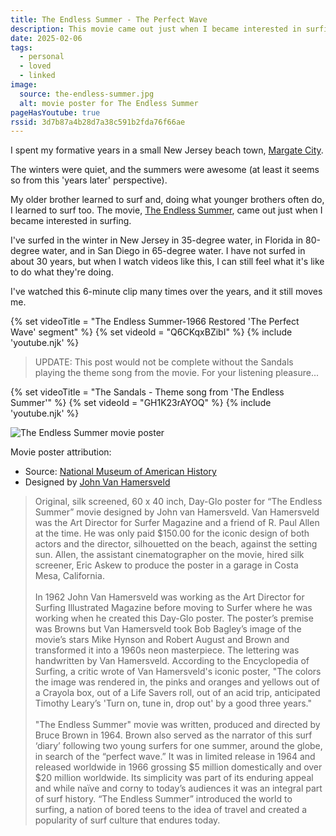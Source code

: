 ```yaml
---
title: The Endless Summer - The Perfect Wave
description: This movie came out just when I became interested in surfing. I absolutely love this clip.
date: 2025-02-06
tags:
  - personal
  - loved
  - linked
image:
  source: the-endless-summer.jpg
  alt: movie poster for The Endless Summer
pageHasYoutube: true
rssid: 3d7b87a4b28d7a38c591b2fda76f66ae
---
```


I spent my formative years in a small New Jersey beach town, [Margate City](https://en.wikipedia.org/wiki/Margate_City,_New_Jersey).

The winters were quiet, and the summers were awesome (at least it seems so from this 'years later' perspective).

My older brother learned to surf and, doing what younger brothers often do, I learned to surf too. The movie, [The Endless Summer](https://en.wikipedia.org/wiki/The_Endless_Summer), came out just when I became interested in surfing.

I've surfed in the winter in New Jersey in 35-degree water, in Florida in 80-degree water, and in San Diego in 65-degree water. I have not surfed in about 30 years, but when I watch videos like this, I can still feel what it's like to do what they're doing.

I've watched this 6-minute clip many times over the years, and it still moves me.

{% set videoTitle = "The Endless Summer-1966 Restored 'The Perfect Wave' segment" %}
{% set videoId = "Q6CKqxBZibI" %}
{% include 'youtube.njk' %}

> UPDATE: This post would not be complete without the Sandals playing the theme song from the movie. For your listening pleasure...

{% set videoTitle = "The Sandals - Theme song from 'The Endless Summer'" %}
{% set videoId = "GH1K23rAYOQ" %}
{% include 'youtube.njk' %}

![The Endless Summer movie poster](/assets/img/the-endless-summer.jpg)

Movie poster attribution:

- Source: [National Museum of American History](https://www.si.edu/object/original-poster-endless-summer-created-john-van-hamersveld:nmah_1761100)
- Designed by [John Van Hamersveld](https://en.wikipedia.org/wiki/John_Van_Hamersveld)

> Original, silk screened, 60 x 40 inch, Day-Glo poster for “The Endless Summer” movie designed by John van Hamersveld. Van Hamersveld was the Art Director for Surfer Magazine and a friend of R. Paul Allen at the time. He was only paid $150.00 for the iconic design of both actors and the director, silhouetted on the beach, against the setting sun. Allen, the assistant cinematographer on the movie, hired silk screener, Eric Askew to produce the poster in a garage in Costa Mesa, California.<br><br>
> In 1962 John Van Hamersveld was working as the Art Director for Surfing Illustrated Magazine before moving to Surfer where he was working when he created this Day-Glo poster. The poster’s premise was Browns but Van Hamersveld took Bob Bagley’s image of the movie’s stars Mike Hynson and Robert August and Brown and transformed it into a 1960s neon masterpiece. The lettering was handwritten by Van Hamersveld. According to the Encyclopedia of Surfing, a critic wrote of Van Hamersveld's iconic poster, "The colors the image was rendered in, the pinks and oranges and yellows out of a Crayola box, out of a Life Savers roll, out of an acid trip, anticipated Timothy Leary’s 'Turn on, tune in, drop out' by a good three years."<br><br>
> "The Endless Summer" movie was written, produced and directed by Bruce Brown in 1964. Brown also served as the narrator of this surf ‘diary’ following two young surfers for one summer, around the globe, in search of the “perfect wave.” It was in limited release in 1964 and released worldwide in 1966 grossing $5 million domestically and over $20 million worldwide. Its simplicity was part of its enduring appeal and while naïve and corny to today’s audiences it was an integral part of surf history. “The Endless Summer” introduced the world to surfing, a nation of bored teens to the idea of travel and created a popularity of surf culture that endures today.
